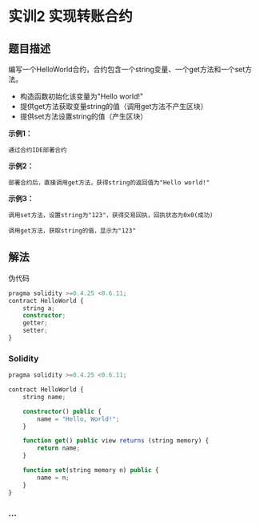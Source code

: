 
# 实训2 实现转账合约

## 题目描述

<!-- 这里写题目描述 -->

编写一个HelloWorld合约，合约包含一个string变量、一个get方法和一个set方法。
- 构造函数初始化该变量为"Hello world!"
- 提供get方法获取变量string的值（调用get方法不产生区块）
- 提供set方法设置string的值（产生区块）

**示例1：**
```
通过合约IDE部署合约
```

**示例2：**
```
部署合约后，直接调用get方法，获得string的返回值为"Hello world!"
```

**示例3：**
```
调用set方法，设置string为"123"，获得交易回执，回执状态为0x0(成功)

调用get方法，获取string的值，显示为"123"
```


## 解法

<!-- 这里可写通用的实现逻辑 -->

伪代码

```ts
pragma solidity >=0.4.25 <0.6.11;
contract HelloWorld {
    string a;
    constructor;
    getter;
    setter;
}
```

<!-- tabs:start -->

### **Solidity**

<!-- 这里可写当前语言的特殊实现逻辑 -->

```ts
pragma solidity >=0.4.25 <0.6.11;

contract HelloWorld {
    string name;

    constructor() public {
        name = "Hello, World!";
    }

    function get() public view returns (string memory) {
        return name;
    }

    function set(string memory n) public {
        name = n;
    }
}
```

### **...**

```

```

<!-- tabs:end -->




